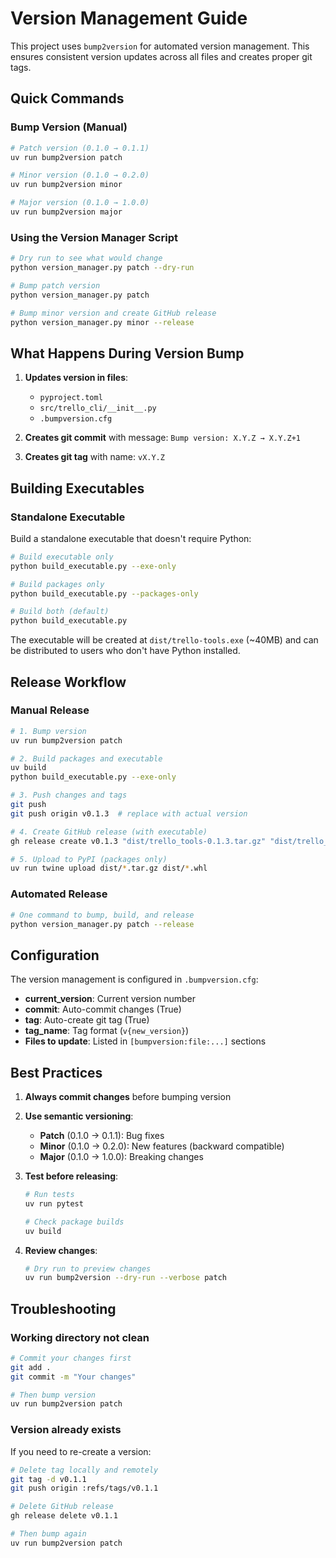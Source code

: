 # Version Management Guide

This project uses `bump2version` for automated version management. This ensures consistent version updates across all files and creates proper git tags.

## Quick Commands

### Bump Version (Manual)

```bash
# Patch version (0.1.0 → 0.1.1)
uv run bump2version patch

# Minor version (0.1.0 → 0.2.0)  
uv run bump2version minor

# Major version (0.1.0 → 1.0.0)
uv run bump2version major
```

### Using the Version Manager Script

```bash
# Dry run to see what would change
python version_manager.py patch --dry-run

# Bump patch version
python version_manager.py patch

# Bump minor version and create GitHub release
python version_manager.py minor --release
```

## What Happens During Version Bump

1. **Updates version in files**:
   - `pyproject.toml`
   - `src/trello_cli/__init__.py`
   - `.bumpversion.cfg`

2. **Creates git commit** with message: `Bump version: X.Y.Z → X.Y.Z+1`

3. **Creates git tag** with name: `vX.Y.Z`

## Building Executables

### Standalone Executable

Build a standalone executable that doesn't require Python:

```bash
# Build executable only
python build_executable.py --exe-only

# Build packages only  
python build_executable.py --packages-only

# Build both (default)
python build_executable.py
```

The executable will be created at `dist/trello-tools.exe` (~40MB) and can be distributed to users who don't have Python installed.

## Release Workflow

### Manual Release

```bash
# 1. Bump version
uv run bump2version patch

# 2. Build packages and executable
uv build
python build_executable.py --exe-only

# 3. Push changes and tags
git push
git push origin v0.1.3  # replace with actual version

# 4. Create GitHub release (with executable)
gh release create v0.1.3 "dist/trello_tools-0.1.3.tar.gz" "dist/trello_tools-0.1.3-py3-none-any.whl" "dist/trello-tools.exe" --title "Trello Tools v0.1.3" --generate-notes

# 5. Upload to PyPI (packages only)
uv run twine upload dist/*.tar.gz dist/*.whl
```

### Automated Release

```bash
# One command to bump, build, and release
python version_manager.py patch --release
```

## Configuration

The version management is configured in `.bumpversion.cfg`:

- **current_version**: Current version number
- **commit**: Auto-commit changes (True)
- **tag**: Auto-create git tag (True)
- **tag_name**: Tag format (`v{new_version}`)
- **Files to update**: Listed in `[bumpversion:file:...]` sections

## Best Practices

1. **Always commit changes** before bumping version
2. **Use semantic versioning**:
   - **Patch** (0.1.0 → 0.1.1): Bug fixes
   - **Minor** (0.1.0 → 0.2.0): New features (backward compatible)
   - **Major** (0.1.0 → 1.0.0): Breaking changes

3. **Test before releasing**:

   ```bash
   # Run tests
   uv run pytest
   
   # Check package builds
   uv build
   ```

4. **Review changes**:

   ```bash
   # Dry run to preview changes
   uv run bump2version --dry-run --verbose patch
   ```

## Troubleshooting

### Working directory not clean

```bash
# Commit your changes first
git add .
git commit -m "Your changes"

# Then bump version
uv run bump2version patch
```

### Version already exists

If you need to re-create a version:

```bash
# Delete tag locally and remotely
git tag -d v0.1.1
git push origin :refs/tags/v0.1.1

# Delete GitHub release
gh release delete v0.1.1

# Then bump again
uv run bump2version patch
```
